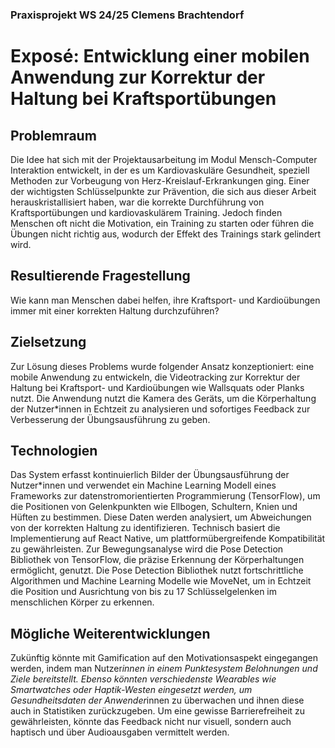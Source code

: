 ### Praxisprojekt WS 24/25 Clemens Brachtendorf

# Exposé: Entwicklung einer mobilen Anwendung zur Korrektur der Haltung bei Kraftsportübungen

## **Problemraum**  
Die Idee hat sich mit der Projektausarbeitung im Modul Mensch-Computer Interaktion entwickelt, in der es um Kardiovaskuläre Gesundheit, speziell Methoden zur Vorbeugung von Herz-Kreislauf-Erkrankungen ging. Einer der wichtigsten Schlüsselpunkte zur Prävention, die sich aus dieser Arbeit herauskristallisiert haben, war die korrekte Durchführung von Kraftsportübungen und kardiovaskulärem Training. Jedoch finden Menschen oft nicht die Motivation, ein Training zu starten oder führen die Übungen nicht richtig aus, wodurch der Effekt des Trainings stark gelindert wird.

## **Resultierende Fragestellung**  
Wie kann man Menschen dabei helfen, ihre Kraftsport- und Kardioübungen immer mit einer korrekten Haltung durchzuführen?

## **Zielsetzung**  
Zur Lösung dieses Problems wurde folgender Ansatz konzeptioniert: eine mobile Anwendung zu entwickeln, die Videotracking zur Korrektur der Haltung bei Kraftsport- und Kardioübungen wie Wallsquats oder Planks nutzt. Die Anwendung nutzt die Kamera des Geräts, um die Körperhaltung der Nutzer*innen in Echtzeit zu analysieren und sofortiges Feedback zur Verbesserung der Übungsausführung zu geben.

## **Technologien**  
Das System erfasst kontinuierlich Bilder der Übungsausführung der Nutzer*innen und verwendet ein Machine Learning Modell eines Frameworks zur datenstromorientierten Programmierung (TensorFlow), um die Positionen von Gelenkpunkten wie Ellbogen, Schultern, Knien und Hüften zu bestimmen. Diese Daten werden analysiert, um Abweichungen von der korrekten Haltung zu identifizieren. Technisch basiert die Implementierung auf React Native, um plattformübergreifende Kompatibilität zu gewährleisten. Zur Bewegungsanalyse wird die Pose Detection Bibliothek von TensorFlow, die präzise Erkennung der Körperhaltungen ermöglicht, genutzt. Die Pose Detection Bibliothek nutzt fortschrittliche Algorithmen und Machine Learning Modelle wie MoveNet, um in Echtzeit die Position und Ausrichtung von bis zu 17 Schlüsselgelenken im menschlichen Körper zu erkennen.

## **Mögliche Weiterentwicklungen**  
Zukünftig könnte mit Gamification auf den Motivationsaspekt eingegangen werden, indem man Nutzer*innen in einem Punktesystem Belohnungen und Ziele bereitstellt. Ebenso könnten verschiedenste Wearables wie Smartwatches oder Haptik-Westen eingesetzt werden, um Gesundheitsdaten der Anwender*innen zu überwachen und ihnen diese auch in Statistiken zurückzugeben. Um eine gewisse Barrierefreiheit zu gewährleisten, könnte das Feedback nicht nur visuell, sondern auch haptisch und über Audioausgaben vermittelt werden.
